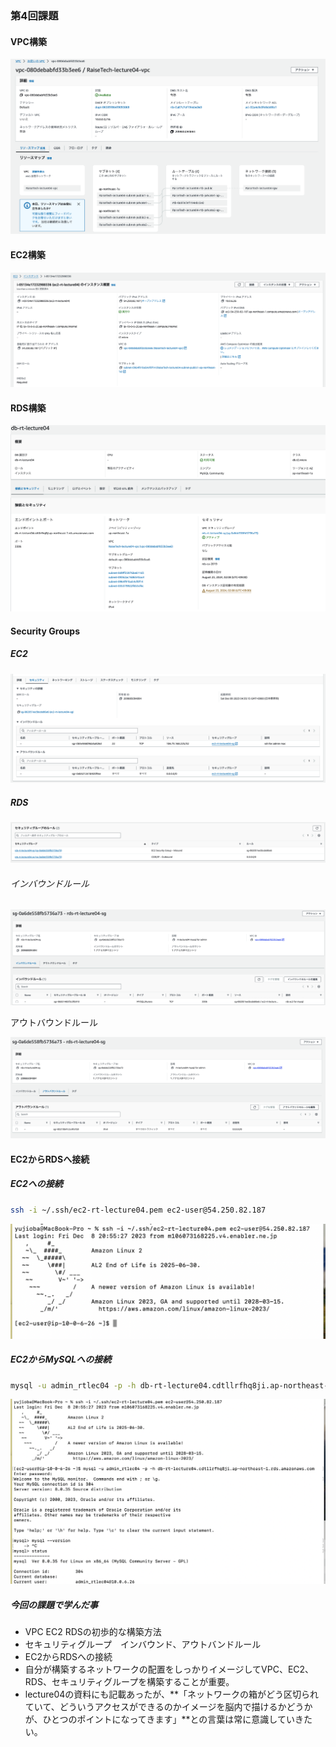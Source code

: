 ### 第4回課題



#### VPC構築

![vpc_01_create_20231209](/images/lecture04/vpc_01_create_20231209.png)



#### EC2構築

![ec2_01_create_20231209](/images/lecture04/ec2_01_create_20231209.png)



#### RDS構築

![rds_01_create_20231209](/images/lecture04/rds_01_create_20231209.png)



#### Security Groups

##### EC2

![ec2_02_sg_20231209](/images/lecture04/ec2_02_sg_20231209.png)



##### RDS

![rds_02_sg_20231209](/images/lecture04/rds_02_sg_20231209.png)

###### インバウンドルール

![rds_03_sginbound_20231209](/images/lecture04/rds_03_sginbound_20231209.png)

アウトバウンドルール

![rds_04_sgoutbound_20231209](/images/lecture04/rds_04_sgoutbound_20231209.png)



#### EC2からRDSへ接続

##### EC2への接続

```bash
ssh -i ~/.ssh/ec2-rt-lecture04.pem ec2-user@54.250.82.187
```

![ec2-rds_01_ec2connect_20231209](/images/lecture04/ec2-rds_01_ec2connect_20231209.png)

##### EC2からMySQLへの接続

```bash
mysql -u admin_rtlec04 -p -h db-rt-lecture04.cdtllrfhq8ji.ap-northeast-1.rds.amazonaws.com
```

![ec2-rds_02_mysqlconnect_20231209](/images/lecture04/ec2-rds_02_mysqlconnect_20231209.png)



##### 今回の課題で学んだ事

- VPC EC2 RDSの初歩的な構築方法
- セキュリティグループ　インバウンド、アウトバンドルール
- EC2からRDSへの接続
- 自分が構築するネットワークの配置をしっかりイメージしてVPC、EC2、RDS、セキュリティグループを構築することが重要。
- lecture04の資料にも記載あったが、**「ネットワークの箱がどう区切られていて、どういうアクセスができるのかイメージを脳内で描けるかどうかが、ひとつのポイントになってきます」**との言葉は常に意識していきたい。